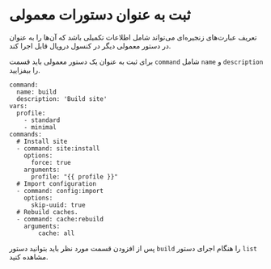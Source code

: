 # ثبت به عنوان دستورات معمولی

تعریف عبارت‌های زنجیره‌ای می‌تواند شامل اطلاعات تکمیلی باشد که آن‌ها را به عنوان در دستور معمولی دیگر در کنسول دروپال قابل اجرا کند.

برای ثبت به عنوان یک دستور معمولی باید قسمت `command` شامل `name` و `description` را بیفزایید.

```
command:
  name: build
  description: 'Build site'
vars:
  profile:
    - standard
    - minimal
commands:
  # Install site
  - command: site:install
    options:
      force: true
    arguments:
      profile: "{{ profile }}"
  # Import configuration
  - command: config:import
    options:
      skip-uuid: true
  # Rebuild caches.
  - command: cache:rebuild
    arguments:
        cache: all

```

پس از افزودن قسمت مورد نظر باید بتوانید دستور `build` را هنگام اجرای دستور `list` مشاهده کنید.
